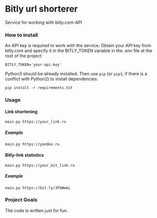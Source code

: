 # Bitly url shorterer

Service for working with bitly.com-API

### How to install

An API key is required to work with the service. Obtain your API key from bitly.com and specify it in the BITLY_TOKEN variable in the .env file at the root of the project:

```
BITLY_TOKEN='your-api-key'
```

Python3 should be already installed. 
Then use `pip` (or `pip3`, if there is a conflict with Python2) to install dependencies:
```
pip install -r requirements.txt
```

### Usage

#### Link shortening

```
main.py https://your_link.ru
```
##### Example
```
main.py https://yandex.ru
```

#### Bitly-link statistics

```
main.py https://your_bit_link.ru
```
##### Example
```
main.py https://bit.ly/3FbWwmi
```

### Project Goals

The code is written just for fun.
